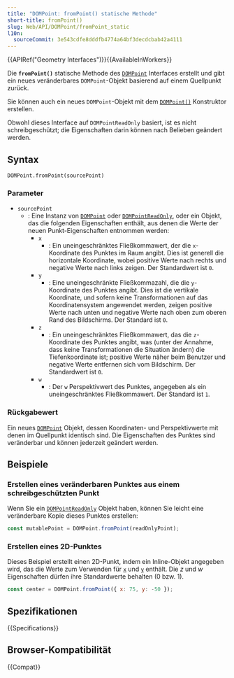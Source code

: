 ```yaml
---
title: "DOMPoint: fromPoint() statische Methode"
short-title: fromPoint()
slug: Web/API/DOMPoint/fromPoint_static
l10n:
  sourceCommit: 3e543cdfe8dddfb4774a64bf3decdcbab42a4111
---
```


{{APIRef("Geometry Interfaces")}}{{AvailableInWorkers}}

Die **`fromPoint()`** statische Methode des [`DOMPoint`](/de/docs/Web/API/DOMPoint) Interfaces erstellt und gibt ein neues veränderbares `DOMPoint`-Objekt basierend auf einem Quellpunkt zurück.

Sie können auch ein neues `DOMPoint`-Objekt mit dem
[`DOMPoint()`](/de/docs/Web/API/DOMPoint/DOMPoint) Konstruktor erstellen.

Obwohl dieses Interface auf `DOMPointReadOnly` basiert, ist es nicht schreibgeschützt;
die Eigenschaften darin können nach Belieben geändert werden.

## Syntax

```js-nolint
DOMPoint.fromPoint(sourcePoint)
```

### Parameter

- `sourcePoint`
  - : Eine Instanz von [`DOMPoint`](/de/docs/Web/API/DOMPoint) oder [`DOMPointReadOnly`](/de/docs/Web/API/DOMPointReadOnly), oder ein Objekt, das die folgenden Eigenschaften enthält, aus denen die Werte der neuen Punkt-Eigenschaften entnommen werden:
    - `x`
      - : Ein uneingeschränktes Fließkommawert, der die `x`-Koordinate des Punktes im Raum angibt. Dies ist generell die horizontale Koordinate, wobei positive Werte nach rechts und negative Werte nach links zeigen. Der Standardwert ist `0`.
    - `y`
      - : Eine uneingeschränkte Fließkommazahl, die die `y`-Koordinate des Punktes angibt. Dies ist die vertikale Koordinate, und sofern keine Transformationen auf das Koordinatensystem angewendet werden, zeigen positive Werte nach unten und negative Werte nach oben zum oberen Rand des Bildschirms. Der Standard ist `0`.
    - `z`
      - : Ein uneingeschränktes Fließkommawert, das die `z`-Koordinate des Punktes angibt, was (unter der Annahme, dass keine Transformationen die Situation ändern) die Tiefenkoordinate ist; positive Werte näher beim Benutzer und negative Werte entfernen sich vom Bildschirm. Der Standardwert ist `0`.
    - `w`
      - : Der `w` Perspektivwert des Punktes, angegeben als ein uneingeschränktes Fließkommawert. Der Standard ist `1`.

### Rückgabewert

Ein neues [`DOMPoint`](/de/docs/Web/API/DOMPoint) Objekt, dessen Koordinaten- und Perspektivwerte mit denen im Quellpunkt identisch sind. Die Eigenschaften des Punktes sind veränderbar und können jederzeit geändert werden.

## Beispiele

### Erstellen eines veränderbaren Punktes aus einem schreibgeschützten Punkt

Wenn Sie ein [`DOMPointReadOnly`](/de/docs/Web/API/DOMPointReadOnly) Objekt haben, können Sie leicht eine veränderbare
Kopie dieses Punktes erstellen:

```js
const mutablePoint = DOMPoint.fromPoint(readOnlyPoint);
```

### Erstellen eines 2D-Punktes

Dieses Beispiel erstellt einen 2D-Punkt, indem ein Inline-Objekt angegeben wird, das die Werte zum
Verwenden für [`x`](/de/docs/Web/API/DOMPointReadOnly/x) und [`y`](/de/docs/Web/API/DOMPointReadOnly/y) enthält.
Die _z_ und _w_ Eigenschaften dürfen ihre Standardwerte behalten (0 bzw. 1).

```js
const center = DOMPoint.fromPoint({ x: 75, y: -50 });
```

## Spezifikationen

{{Specifications}}

## Browser-Kompatibilität

{{Compat}}
